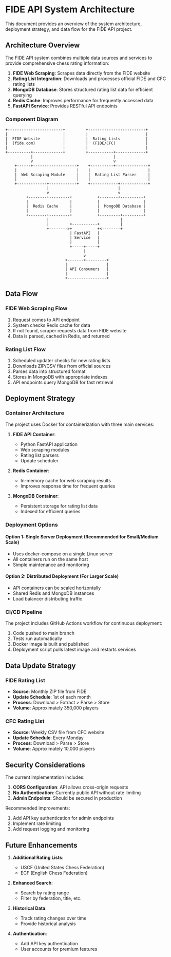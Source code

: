 # FIDE API System Architecture

This document provides an overview of the system architecture, deployment strategy, and data flow for the FIDE API project.

## Architecture Overview

The FIDE API system combines multiple data sources and services to provide comprehensive chess rating information:

1. **FIDE Web Scraping**: Scrapes data directly from the FIDE website
2. **Rating List Integration**: Downloads and processes official FIDE and CFC rating lists
3. **MongoDB Database**: Stores structured rating list data for efficient querying
4. **Redis Cache**: Improves performance for frequently accessed data
5. **FastAPI Service**: Provides RESTful API endpoints

### Component Diagram

```
+------------------------+         +-------------------------+
|                        |         |                         |
|  FIDE Website          |         |  Rating Lists           |
|  (fide.com)            |         |  (FIDE/CFC)             |
|                        |         |                         |
+----------+-------------+         +-----------+-------------+
           |                                   |
           v                                   v
    +------+-------------------+    +----------+--------------+
    |                          |    |                         |
    |  Web Scraping Module     |    |  Rating List Parser     |
    |                          |    |                         |
    +-------------+------------+    +------------+------------+
                  |                              |
                  v                              v
         +--------+---------+           +--------+----------+
         |                  |           |                   |
         |  Redis Cache     |           |  MongoDB Database |
         |                  |           |                   |
         +--------+---------+           +---------+---------+
                  |                               |
                  |         +-----------+         |
                  +-------->+           +<--------+
                            | FastAPI   |
                            | Service   |
                            |           |
                            +-----+-----+
                                  |
                                  v
                          +-------+---------+
                          |                 |
                          | API Consumers   |
                          |                 |
                          +-----------------+
```

## Data Flow

### FIDE Web Scraping Flow

1. Request comes to API endpoint
2. System checks Redis cache for data
3. If not found, scraper requests data from FIDE website
4. Data is parsed, cached in Redis, and returned

### Rating List Flow

1. Scheduled updater checks for new rating lists
2. Downloads ZIP/CSV files from official sources
3. Parses data into structured format
4. Stores in MongoDB with appropriate indexes
5. API endpoints query MongoDB for fast retrieval

## Deployment Strategy

### Container Architecture

The project uses Docker for containerization with three main services:

1. **FIDE API Container**:
   - Python FastAPI application
   - Web scraping modules
   - Rating list parsers
   - Update scheduler

2. **Redis Container**:
   - In-memory cache for web scraping results
   - Improves response time for frequent queries

3. **MongoDB Container**:
   - Persistent storage for rating list data
   - Indexed for efficient queries

### Deployment Options

#### Option 1: Single Server Deployment (Recommended for Small/Medium Scale)

- Uses docker-compose on a single Linux server
- All containers run on the same host
- Simple maintenance and monitoring

#### Option 2: Distributed Deployment (For Larger Scale)

- API containers can be scaled horizontally
- Shared Redis and MongoDB instances
- Load balancer distributing traffic

### CI/CD Pipeline

The project includes GitHub Actions workflow for continuous deployment:

1. Code pushed to main branch
2. Tests run automatically
3. Docker image is built and published
4. Deployment script pulls latest image and restarts services

## Data Update Strategy

### FIDE Rating List

- **Source**: Monthly ZIP file from FIDE
- **Update Schedule**: 1st of each month
- **Process**: Download > Extract > Parse > Store
- **Volume**: Approximately 350,000 players

### CFC Rating List

- **Source**: Weekly CSV file from CFC website
- **Update Schedule**: Every Monday
- **Process**: Download > Parse > Store
- **Volume**: Approximately 10,000 players

## Security Considerations

The current implementation includes:

1. **CORS Configuration**: API allows cross-origin requests
2. **No Authentication**: Currently public API without rate limiting
3. **Admin Endpoints**: Should be secured in production

Recommended improvements:

1. Add API key authentication for admin endpoints
2. Implement rate limiting
3. Add request logging and monitoring

## Future Enhancements

1. **Additional Rating Lists**:
   - USCF (United States Chess Federation)
   - ECF (English Chess Federation)

2. **Enhanced Search**:
   - Search by rating range
   - Filter by federation, title, etc.

3. **Historical Data**:
   - Track rating changes over time
   - Provide historical analysis

4. **Authentication**:
   - Add API key authentication
   - User accounts for premium features
